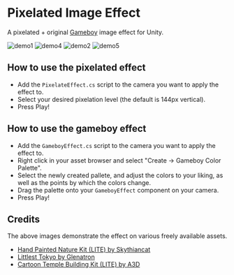 # Pixelated Image Effect

A pixelated + original [Gameboy](https://en.wikipedia.org/wiki/Game_Boy) image effect for Unity.

![demo1](https://imgur.com/H1Ojbon.png)
![demo4](https://imgur.com/3EhTjAK.png)
![demo2](https://imgur.com/prod3ZD.png)
![demo5](https://imgur.com/s4udWXb.png)

## How to use the pixelated effect

- Add the `PixelateEffect.cs` script to the camera you want to apply the effect to.
- Select your desired pixelation level (the default is 144px vertical).
- Press Play!

## How to use the gameboy effect

- Add the `GameboyEffect.cs` script to the camera you want to apply the effect to.
- Right click in your asset browser and select "Create -> Gameboy Color Palette".
- Select the newly created pallete, and adjust the colors to your liking, as well as the points by which the colors change.
- Drag the palette onto your `GameboyEffect` component on your camera.
- Press Play!

## Credits

The above images demonstrate the effect on various freely available assets.
- [Hand Painted Nature Kit (LITE) by Skythiancat](https://assetstore.unity.com/packages/3d/environments/hand-painted-nature-kit-lite-69220)
- [Littlest Tokyo by Glenatron](https://sketchfab.com/3d-models/littlest-tokyo-94b24a60dc1b48248de50bf087c0f042)
- [Cartoon Temple Building Kit (LITE) by A3D](https://assetstore.unity.com/packages/3d/environments/dungeons/cartoon-temple-building-kit-lite-110397)